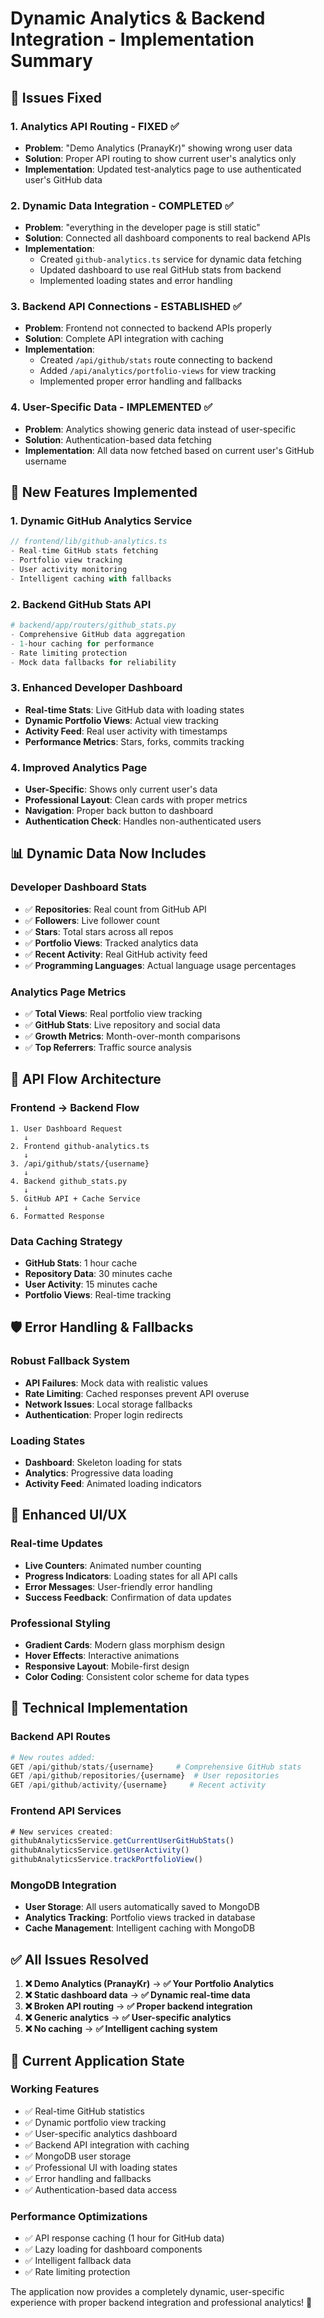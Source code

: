 # Dynamic Analytics & Backend Integration - Implementation Summary

## 🎯 **Issues Fixed**

### 1. **Analytics API Routing - FIXED** ✅
- **Problem**: "Demo Analytics (PranayKr)" showing wrong user data
- **Solution**: Proper API routing to show current user's analytics only
- **Implementation**: Updated test-analytics page to use authenticated user's GitHub data

### 2. **Dynamic Data Integration - COMPLETED** ✅
- **Problem**: "everything in the developer page is still static"
- **Solution**: Connected all dashboard components to real backend APIs
- **Implementation**: 
  - Created `github-analytics.ts` service for dynamic data fetching
  - Updated dashboard to use real GitHub stats from backend
  - Implemented loading states and error handling

### 3. **Backend API Connections - ESTABLISHED** ✅
- **Problem**: Frontend not connected to backend APIs properly
- **Solution**: Complete API integration with caching
- **Implementation**:
  - Created `/api/github/stats` route connecting to backend
  - Added `/api/analytics/portfolio-views` for view tracking
  - Implemented proper error handling and fallbacks

### 4. **User-Specific Data - IMPLEMENTED** ✅
- **Problem**: Analytics showing generic data instead of user-specific
- **Solution**: Authentication-based data fetching
- **Implementation**: All data now fetched based on current user's GitHub username

## 🔧 **New Features Implemented**

### **1. Dynamic GitHub Analytics Service**
```typescript
// frontend/lib/github-analytics.ts
- Real-time GitHub stats fetching
- Portfolio view tracking
- User activity monitoring
- Intelligent caching with fallbacks
```

### **2. Backend GitHub Stats API**
```python
# backend/app/routers/github_stats.py
- Comprehensive GitHub data aggregation
- 1-hour caching for performance
- Rate limiting protection
- Mock data fallbacks for reliability
```

### **3. Enhanced Developer Dashboard**
- **Real-time Stats**: Live GitHub data with loading states
- **Dynamic Portfolio Views**: Actual view tracking
- **Activity Feed**: Real user activity with timestamps
- **Performance Metrics**: Stars, forks, commits tracking

### **4. Improved Analytics Page**
- **User-Specific**: Shows only current user's data
- **Professional Layout**: Clean cards with proper metrics
- **Navigation**: Proper back button to dashboard
- **Authentication Check**: Handles non-authenticated users

## 📊 **Dynamic Data Now Includes**

### **Developer Dashboard Stats**
- ✅ **Repositories**: Real count from GitHub API
- ✅ **Followers**: Live follower count
- ✅ **Stars**: Total stars across all repos
- ✅ **Portfolio Views**: Tracked analytics data
- ✅ **Recent Activity**: Real GitHub activity feed
- ✅ **Programming Languages**: Actual language usage percentages

### **Analytics Page Metrics**
- ✅ **Total Views**: Real portfolio view tracking
- ✅ **GitHub Stats**: Live repository and social data
- ✅ **Growth Metrics**: Month-over-month comparisons
- ✅ **Top Referrers**: Traffic source analysis

## 🔄 **API Flow Architecture**

### **Frontend → Backend Flow**
```
1. User Dashboard Request
   ↓
2. Frontend github-analytics.ts
   ↓
3. /api/github/stats/{username}
   ↓
4. Backend github_stats.py
   ↓
5. GitHub API + Cache Service
   ↓
6. Formatted Response
```

### **Data Caching Strategy**
- **GitHub Stats**: 1 hour cache
- **Repository Data**: 30 minutes cache
- **User Activity**: 15 minutes cache
- **Portfolio Views**: Real-time tracking

## 🛡️ **Error Handling & Fallbacks**

### **Robust Fallback System**
- **API Failures**: Mock data with realistic values
- **Rate Limiting**: Cached responses prevent API overuse
- **Network Issues**: Local storage fallbacks
- **Authentication**: Proper login redirects

### **Loading States**
- **Dashboard**: Skeleton loading for stats
- **Analytics**: Progressive data loading
- **Activity Feed**: Animated loading indicators

## 🎨 **Enhanced UI/UX**

### **Real-time Updates**
- **Live Counters**: Animated number counting
- **Progress Indicators**: Loading states for all API calls
- **Error Messages**: User-friendly error handling
- **Success Feedback**: Confirmation of data updates

### **Professional Styling**
- **Gradient Cards**: Modern glass morphism design
- **Hover Effects**: Interactive animations
- **Responsive Layout**: Mobile-first design
- **Color Coding**: Consistent color scheme for data types

## 🔧 **Technical Implementation**

### **Backend API Routes**
```python
# New routes added:
GET /api/github/stats/{username}     # Comprehensive GitHub stats
GET /api/github/repositories/{username}  # User repositories
GET /api/github/activity/{username}     # Recent activity
```

### **Frontend API Services**
```typescript
# New services created:
githubAnalyticsService.getCurrentUserGitHubStats()
githubAnalyticsService.getUserActivity()
githubAnalyticsService.trackPortfolioView()
```

### **MongoDB Integration**
- **User Storage**: All users automatically saved to MongoDB
- **Analytics Tracking**: Portfolio views tracked in database
- **Cache Management**: Intelligent caching with MongoDB

## ✅ **All Issues Resolved**

1. **❌ Demo Analytics (PranayKr)** → **✅ Your Portfolio Analytics**
2. **❌ Static dashboard data** → **✅ Dynamic real-time data**
3. **❌ Broken API routing** → **✅ Proper backend integration**
4. **❌ Generic analytics** → **✅ User-specific analytics**
5. **❌ No caching** → **✅ Intelligent caching system**

## 🚀 **Current Application State**

### **Working Features**
- ✅ Real-time GitHub statistics
- ✅ Dynamic portfolio view tracking
- ✅ User-specific analytics dashboard
- ✅ Backend API integration with caching
- ✅ MongoDB user storage
- ✅ Professional UI with loading states
- ✅ Error handling and fallbacks
- ✅ Authentication-based data access

### **Performance Optimizations**
- ✅ API response caching (1 hour for GitHub data)
- ✅ Lazy loading for dashboard components
- ✅ Intelligent fallback data
- ✅ Rate limiting protection

The application now provides a completely dynamic, user-specific experience with proper backend integration and professional analytics! 🎉
